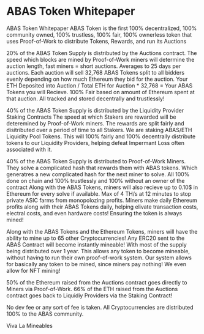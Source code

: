 # ABAS Token Whitepaper
ABAS Token Whitepaper
ABAS Token is the first 100% decentralized, 100% community owned, 100% trustless, 100% fair, 100% ownerless token that uses Proof-of-Work to distribute Tokens, Rewards, and run its Auctions

20% of the ABAS Token Supply is distributed by the Auctions contract.
The speed which blocks are mined by Proof-of-Work miners will determine the auction length, fast miners = short auctions. Averages to 25 days per auctions. Each auction will sell 32,768 ABAS Tokens split to all bidders evenly depending on how much Ethereum they bid for the auction. Your ETH Deposited into Auction / Total ETH for Auction * 32,768 = Your ABAS Tokens you will Recieve.
100% Fair based on amount of Ethereum spent at that auction. All tracked and stored decentrally and trustlessly!

40% of the ABAS Token Supply is distributed by the Liquidity Provider Staking Contracts The speed at which Stakers are rewarded will be deteremined by Proof-of-Work miners. The rewards are split fairly and disitributed over a period of time to all Stakers.
We are staking ABAS/ETH Liquidity Pool Tokens. 
This will 100% fairly and 100% decentrally distribute tokens to our Liquidity Providers, helping defeat Impermant Loss often associated with it.

40% of the ABAS Token Supply is distributed to Proof-of-Work Miners. They solve a complicated hash that rewards them with ABAS tokens. Which generatres a new complicated hash for the next miner to solve. All 100% done on chain and 100% trustlessly and 100% without an owner of the contract Along with the ABAS Tokens, miners will also recieve up to 0.10$ in Ethereum for every solve if available.
Max of 4 TH/s at 12 minutes to stop private ASIC farms from monopolozing profits.
Miners make daily Ethereum profits along with their ABAS Tokens daily, helping elivate transaction costs, electral costs, and even hardware costs!
Ensuring the token is always mined!

Along with the ABAS Tokens and the Ethereum Tokens, miners will have the ability to mine up to 65 other Cryptocurrencies! Any ERC20 sent to the ABAS Contract will become instantly mineable! With most of the supply being distributed over 1 year. This allows any token to become mineable, without having to run their own proof-of-work system.
Our system allows for basically any token to be mined, since miners pay nothing! We even allow for NFT mining!

50% of the Ethereum raised from the Auctions contract goes directly to Miners via Proof-of-Work. 66% of the ETH raised from the Auctions contract goes back to Liquidiy Providers via the Staking Contract!

No dev fee or any sort of fee is taken. All Cryptocurrencies are distributed 100% to the ABAS community.

Viva La Mineables
